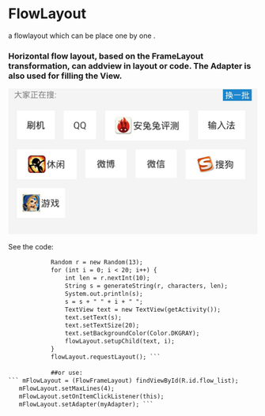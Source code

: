 
FlowLayout
==========

a flowlayout which can be place one by one . 



### Horizontal flow layout, based on the FrameLayout transformation, can addview in layout or code. The Adapter is also used for filling the View.

![Screen](/S40528-092812.jpg)

See the code:

``` FlowFrameLayout flowLayout = (FlowFrameLayout) root.findViewById(R.id.flow_layout);
            Random r = new Random(13);
            for (int i = 0; i < 20; i++) {
                int len = r.nextInt(10);
                String s = generateString(r, characters, len);
                System.out.println(s);
                s = s + " " + i + " ";
                TextView text = new TextView(getActivity());
                text.setText(s);
                text.setTextSize(20);
                text.setBackgroundColor(Color.DKGRAY);
                flowLayout.setupChild(text, i);
            }
            flowLayout.requestLayout(); ```
            
            ##or use:
``` mFlowLayout = (FlowFrameLayout) findViewById(R.id.flow_list);
   mFlowLayout.setMaxLines(4);
   mFlowLayout.setOnItemClickListener(this);
   mFlowLayout.setAdapter(myAdapter); ```
   


